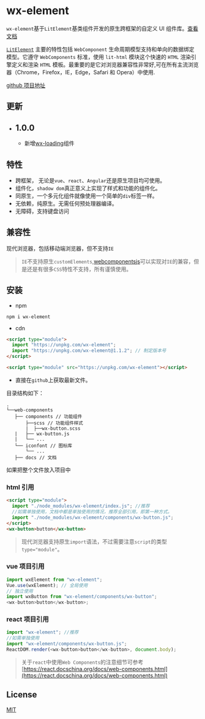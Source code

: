 # wx-element

`wx-element`基于`LitElement`基类组件开发的原生跨框架的自定义 UI 组件库。[查看文档](https://github.com/huangjihua/wx-element/src/docs)

[`LitElement`](https://lit-element.polymer-project.org/) 主要的特性包括 `WebComponent` 生命周期模型支持和单向的数据绑定模型。它遵守 `WebComponents` 标准，使用 `lit-html` 模块这个快速的 `HTML` 渲染引擎定义和渲染 `HTML` 模板。最重要的是它对浏览器兼容性非常好,可在所有主流浏览器（Chrome，Firefox，IE，Edge，Safari 和 Opera）中使用.

[github 项目地址](https://github.com/huangjihua/wx-element)

## 更新

- ## 1.0.0

  - 新增[wx-loading](./docs/wx-loading.md)组件

## 特性

- 跨框架， 无论是`vue`、`react`、`Angular`还是原生项目均可使用。
- 组件化，`shadow dom`真正意义上实现了样式和功能的组件化。
- 同原生，一个多元化组件就像使用一个简单的`div`标签一样。
- 无依赖，纯原生。无需任何预处理器编译。
- 无障碍，支持键盘访问

## 兼容性

现代浏览器，包括移动端浏览器，但不支持`IE`

> `IE`不支持原生`customElements`,[webcomponentsjs](https://github.com/webcomponents/webcomponentsjs)可以实现对`IE`的兼容，但是还是有很多`CSS`特性不支持，所有谨慎使用。

## 安装

- npm

```shell
npm i wx-element
```

- cdn

```html
<script type="module">
  import "https://unpkg.com/wx-element";
  import "https://unpkg.com/wx-element@1.1.2"; // 制定版本号
</script>

<script type="module" src="https://unpkg.com/wx-element"></script>
```

- 直接在`github`上获取最新文件。

目录结构如下：

```text
.
└──web-components
   ├── components // 功能组件
       ├──scss // 功能组件样式
       |  ├──wx-button.scss
   |   ├── wx-button.js
   |   └── ...
   └── iconfont // 图标库
       └── ...
   ├── docs // 文档
```

如果把整个文件放入项目中

### html 引用

```html
<script type="module">
  import "./node_modules/wx-element/index.js"; //推荐
  //如需单独使用，文档中都是单独使用的情况，推荐全部引用，即第一种方式。
  import "./node_modules/wx-element/components/wx-button.js";
</script>
<wx-button>button</wx-button>
```

> 现代浏览器支持原生`import`语法，不过需要注意`script`的类型`type="module"`。

### vue 项目引用

```js
import wxElement from "wx-element";
Vue.use(wxElement); // 全局使用
// 独立使用
import wxButton from "wx-element/components/wx-button";
<wx-button>button</wx-button>;
```

### react 项目引用

```js
import "wx-element"; //推荐
//如需单独使用
import "wx-element/components/wx-button.js";
ReactDOM.render(<wx-button>button</wx-button>, document.body);
```

> 关于`react`中使用`Web Components`的注意细节可参考[https://react.docschina.org/docs/web-components.html](https://react.docschina.org/docs/web-components.html)

## License

[MIT](LICENSE)
